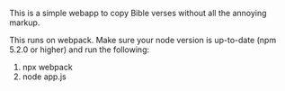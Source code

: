 This is a simple webapp to copy Bible verses without all the annoying markup. 

This runs on webpack. Make sure your node version is up-to-date (npm 5.2.0 or higher) and run the following:
1. npx webpack
2. node app.js
